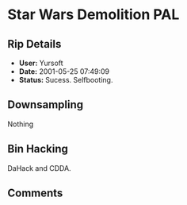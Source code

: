 # Star Wars Demolition PAL

## Rip Details

- **User:** Yursoft
- **Date:** 2001-05-25 07:49:09
- **Status:** Sucess. Selfbooting.

## Downsampling

Nothing

## Bin Hacking

DaHack and CDDA.

## Comments



